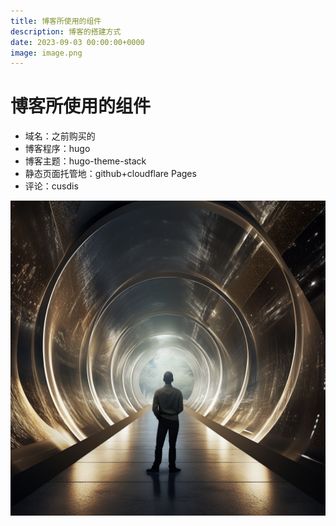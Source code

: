 ```yaml
---
title: 博客所使用的组件
description: 博客的搭建方式
date: 2023-09-03 00:00:00+0000
image: image.png
---
```


# 博客所使用的组件

- 域名：之前购买的
- 博客程序：hugo
- 博客主题：hugo-theme-stack
- 静态页面托管地：github+cloudflare Pages
- 评论：cusdis


![无限可能](image.png)